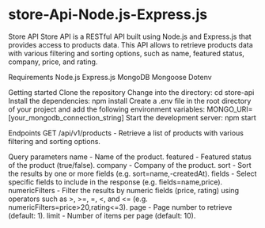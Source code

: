 # store-Api-Node.js-Express.js


Store API
Store API is a RESTful API built using Node.js and Express.js that provides access to products data. This API allows to retrieve products data with various filtering and sorting options, such as name, featured status, company, price, and rating.

Requirements
Node.js
Express.js
MongoDB
Mongoose
Dotenv


Getting started
Clone the repository
Change into the directory: cd store-api
Install the dependencies: npm install
Create a .env file in the root directory of your project and add the following environment variables: MONGO_URI=[your_mongodb_connection_string]
Start the development server: npm start

Endpoints
GET /api/v1/products - Retrieve a list of products with various filtering and sorting options.

Query parameters
name - Name of the product.
featured - Featured status of the product (true/false).
company - Company of the product.
sort - Sort the results by one or more fields (e.g. sort=name,-createdAt).
fields - Select specific fields to include in the response (e.g. fields=name,price).
numericFilters - Filter the results by numeric fields (price, rating) using operators such as >, >=, =, <, and <= (e.g. numericFilters=price>20,rating<=3).
page - Page number to retrieve (default: 1).
limit - Number of items per page (default: 10).
